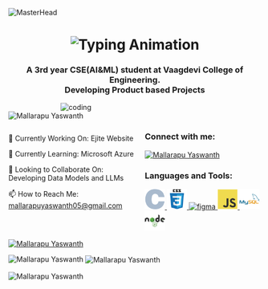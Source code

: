 ![MasterHead](https://user-images.githubusercontent.com/61057666/169029838-74df663d-2e62-4d77-bdff-b43f7d63f00f.png)
<h1 align="center">
    <img src="https://readme-typing-svg.herokuapp.com/?font=Righteous&size=35&center=true&vCenter=true&width=500&height=70&lines=Hi+👋%2C+I'm+Yaswanth;Welcome+to+my+GitHub+profile!" alt="Typing Animation" />
</h1>

<h3 align="center">A 3rd year CSE(AI&ML) student at Vaagdevi College of Engineering.<br> Developing Product based Projects</h3>
<img align="right" alt="coding" width="400" src="https://thumbs.dreamstime.com/b/his-office-guy-programmer-sits-front-computer-screen-to-write-software-code-concept-ai-generative-his-270562642.jpg">

<p align="left"> <img src="https://komarev.com/ghpvc/?username=MYG-1107&label=Profile%20views&color=0e75b6&style=flat" alt="Mallarapu Yaswanth" /> </p>

<!-- New section added below Profile Views -->
<div style="float: left; width: 50%; margin-right: 20px;">
  <p>🔭 Currently Working On: Ejite Website</p>

  <p>🌱 Currently Learning: Microsoft Azure</p>

  <p>👯 Looking to Collaborate On: Developing Data Models and LLMs</p>

  <p>📫 How to Reach Me: <a href="mallarapuyaswanth05@gmail.com">mallarapuyaswanth05@gmail.com</a></p>
  <br>
</div>

<h3 align="left">Connect with me:</h3>
<p align="left">

<a href="https://www.linkedin.com/in/my2004/" target="blank"><img align="center" src="https://raw.githubusercontent.com/rahuldkjain/github-profile-readme-generator/master/src/images/icons/Social/linked-in-alt.svg" alt="Mallarapu Yaswanth" height="30" width="40" /></a>
<!--
<a href="" target="blank"><img align="center" src="https://raw.githubusercontent.com/rahuldkjain/github-profile-readme-generator/master/src/images/icons/Social/instagram.svg" alt="" height="30" width="40" /></a>
<a href="" target="blank"><img align="center" src="https://raw.githubusercontent.com/rahuldkjain/github-profile-readme-generator/master/src/images/icons/Social/youtube.svg" alt="" height="30" width="40" /></a>
<a href="" target="blank"><img align="center" src="https://raw.githubusercontent.com/rahuldkjain/github-profile-readme-generator/master/src/images/icons/Social/instagram.svg" alt="" height="30" width="40" /></a>
</p>
-->
<h3 align="left">Languages and Tools:</h3>
<p align="left"> <a href="https://www.cprogramming.com/" target="_blank" rel="noreferrer"> <img src="https://raw.githubusercontent.com/devicons/devicon/master/icons/c/c-original.svg" alt="c" width="40" height="40"/> </a> <a href="https://www.w3schools.com/css/" target="_blank" rel="noreferrer"> <img src="https://raw.githubusercontent.com/devicons/devicon/master/icons/css3/css3-original-wordmark.svg" alt="css3" width="40" height="40"/> </a> <a href="https://www.figma.com/" target="_blank" rel="noreferrer"> <img src="https://www.vectorlogo.zone/logos/figma/figma-icon.svg" alt="figma" width="40" height="40"/> </a> <a href="https://developer.mozilla.org/en-US/docs/Web/JavaScript" target="_blank" rel="noreferrer"> <img src="https://raw.githubusercontent.com/devicons/devicon/master/icons/javascript/javascript-original.svg" alt="javascript" width="40" height="40"/> </a> <a href="https://www.mysql.com/" target="_blank" rel="noreferrer"> <img src="https://raw.githubusercontent.com/devicons/devicon/master/icons/mysql/mysql-original-wordmark.svg" alt="mysql" width="40" height="40"/> </a> <a href="https://nodejs.org" target="_blank" rel="noreferrer"> <img src="https://raw.githubusercontent.com/devicons/devicon/master/icons/nodejs/nodejs-original-wordmark.svg" alt="nodejs" width="40" height="40"/> </a> </p>

<p align="left"> <a href="https://github.com/ryo-ma/github-profile-trophy"><img src="https://github-profile-trophy.vercel.app/?username=MYG-1107" alt="Mallarapu Yaswanth" /></a> </p>

<p><img align="left" src="https://github-readme-stats.vercel.app/api/top-langs?username=MYG-1107&show_icons=true&locale=en&layout=compact" alt="Mallarapu Yaswanth" /></p>

<p>&nbsp;<img align="center" src="https://github-readme-stats.vercel.app/api?username=MYG-1107&show_icons=true&locale=en" alt="Mallarapu Yaswanth" /></p>

<p><img align="center" src="https://github-readme-streak-stats.herokuapp.com/?user=MYG-1107&" alt="Mallarapu Yaswanth" /></p>

